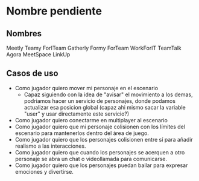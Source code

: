 # Nombre pendiente

## Nombres

Meetly
Teamy
ForITeam
Gatherly
Formy
ForTeam
WorkForIT
TeamTalk
Agora
MeetSpace
LinkUp

## Casos de uso

- Como jugador quiero mover mi personaje en el escenario
  - Capaz siguiendo con la idea de "avisar" el movimiento a los demas, podriamos hacer un servicio de personajes, donde podamos actualizar esa posicion global (capaz ahi mismo sacar la variable "user" y usar directamente este servicio?)
- Como jugador quiero conectarme en multiplayer al escenario
- Como jugador quiero que mi personaje colisionen con los límites del escenario para mantenerlos dentro del área de juego.
- Como jugador quiero que los personajes colisionen entre sí para añadir realismo a las interacciones.
- Como jugador quiero que cuando los personajes se acerquen a otro personaje se abra un chat o videollamada para comunicarse.
- Como jugador quiero que los personajes puedan bailar para expresar emociones y divertirse.
